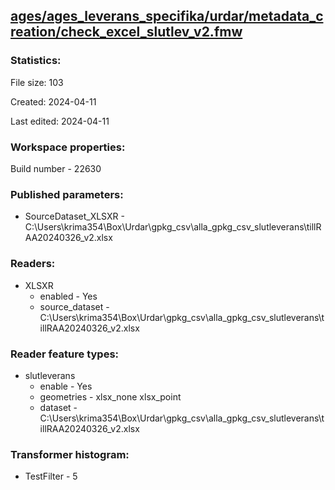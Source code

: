 ﻿## [ages/ages_leverans_specifika/urdar/metadata_creation/check_excel_slutlev_v2.fmw](https://github.com/kicki58/kix_working_dir/blob/master/ages/ages_leverans_specifika/urdar/metadata_creation/check_excel_slutlev_v2.fmw)

### Statistics:
File size: 103

Created: 2024-04-11

Last edited: 2024-04-11


### Workspace properties:
Build number    - 22630

### Published parameters:
*  SourceDataset_XLSXR    -   C:\Users\krima354\Box\Urdar\gpkg_csv\alla_gpkg_csv_slutleverans\tillRAA20240326_v2.xlsx

### Readers:
*  XLSXR
    * enabled    -  Yes
    * source_dataset    -   C:\Users\krima354\Box\Urdar\gpkg_csv\alla_gpkg_csv_slutleverans\tillRAA20240326_v2.xlsx

### Reader feature types:
*  slutleverans
    * enable - Yes
    * geometries - xlsx_none xlsx_point
    * dataset - C:\Users\krima354\Box\Urdar\gpkg_csv\alla_gpkg_csv_slutleverans\tillRAA20240326_v2.xlsx




### Transformer histogram:
*  TestFilter    -   5

